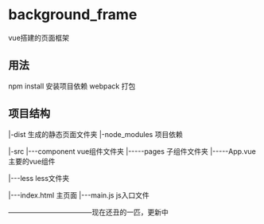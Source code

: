 # background_frame
vue搭建的页面框架
##  用法
  npm install         安装项目依赖
  webpack             打包

##  项目结构
  |-dist              生成的静态页面文件夹
  |-node_modules      项目依赖

  |-src
  |---component       vue组件文件夹
  |-----pages         子组件文件夹
  |-----App.vue       主要的vue组件

  |---less            less文件夹

  |---index.html      主页面
  |---main.js         js入口文件


  ————————————现在还丑的一匹，更新中
